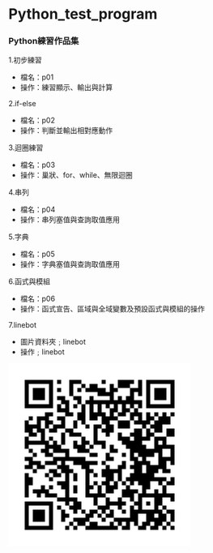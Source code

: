 # Python_test_program
### Python練習作品集

1.初步練習
* 檔名：p01
* 操作：練習顯示、輸出與計算

2.if-else
* 檔名：p02
* 操作：判斷並輸出相對應動作

3.迴圈練習
* 檔名：p03
* 操作：巢狀、for、while、無限迴圈

4.串列
* 檔名：p04
* 操作：串列塞值與查詢取值應用

5.字典
* 檔名：p05
* 操作：字典塞值與查詢取值應用

6.函式與模組
* 檔名：p06
* 操作：函式宣告、區域與全域變數及預設函式與模組的操作

7.linebot
* 圖片資料夾﹔linebot
* 操作﹔linebot

![linebot](https://github.com/yuyapatty/Python_test_program/blob/master/linebot/bottestQRcode.png?raw=true)

